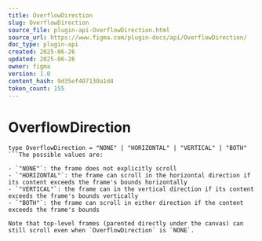 ```yaml
---
title: OverflowDirection
slug: OverflowDirection
source_file: plugin-api-OverflowDirection.html
source_url: https://www.figma.com/plugin-docs/api/OverflowDirection/
doc_type: plugin-api
created: 2025-06-26
updated: 2025-06-26
owner: figma
version: 1.0
content_hash: 9d35ef407130a1d4
token_count: 155
---
```

# OverflowDirection

```
type OverflowDirection = "NONE" | "HORIZONTAL" | "VERTICAL" | "BOTH"
```The possible values are:

- `"NONE"`: the frame does not explicitly scroll
- `"HORIZONTAL"`: the frame can scroll in the horizontal direction if its content exceeds the frame's bounds horizontally
- `"VERTICAL"`: the frame can in the vertical direction if its content exceeds the frame's bounds vertically
- `"BOTH"`: the frame can scroll in either direction if the content exceeds the frame's bounds

Note that top-level frames (parented directly under the canvas) can still scroll even when `OverflowDirection` is `NONE`.